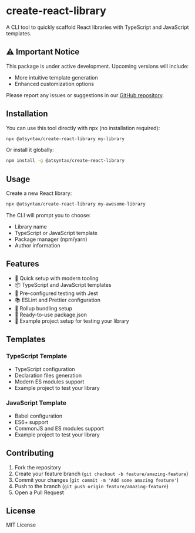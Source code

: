 # create-react-library

A CLI tool to quickly scaffold React libraries with TypeScript and JavaScript templates.

## ⚠️ Important Notice

This package is under active development. Upcoming versions will include:

- More intuitive template generation
- Enhanced customization options

Please report any issues or suggestions in our [GitHub repository](https://github.com/at-syntax/create-react-library/issues).

## Installation

You can use this tool directly with npx (no installation required):

```bash
npx @atsyntax/create-react-library my-library
```

Or install it globally:

```bash
npm install -g @atsyntax/create-react-library
```

## Usage

Create a new React library:

```bash
npx @atsyntax/create-react-library my-awesome-library
```

The CLI will prompt you to choose:

- Library name
- TypeScript or JavaScript template
- Package manager (npm/yarn)
- Author information

## Features

- 🚀 Quick setup with modern tooling
- 📦 TypeScript and JavaScript templates
- 🧪 Pre-configured testing with Jest
- 📚 ESLint and Prettier configuration
- 🔧 Rollup bundling setup
- 📝 Ready-to-use package.json
- 📱 Example project setup for testing your library

## Templates

### TypeScript Template

- TypeScript configuration
- Declaration files generation
- Modern ES modules support
- Example project to test your library

### JavaScript Template

- Babel configuration
- ES6+ support
- CommonJS and ES modules support
- Example project to test your library

## Contributing

1. Fork the repository
2. Create your feature branch (`git checkout -b feature/amazing-feature`)
3. Commit your changes (`git commit -m 'Add some amazing feature'`)
4. Push to the branch (`git push origin feature/amazing-feature`)
5. Open a Pull Request

## License

MIT License
